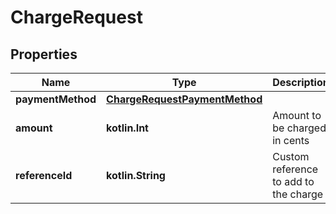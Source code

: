 
# ChargeRequest

## Properties
Name | Type | Description | Notes
------------ | ------------- | ------------- | -------------
**paymentMethod** | [**ChargeRequestPaymentMethod**](ChargeRequestPaymentMethod.md) |  | 
**amount** | **kotlin.Int** | Amount to be charged in cents |  [optional]
**referenceId** | **kotlin.String** | Custom reference to add to the charge |  [optional]



